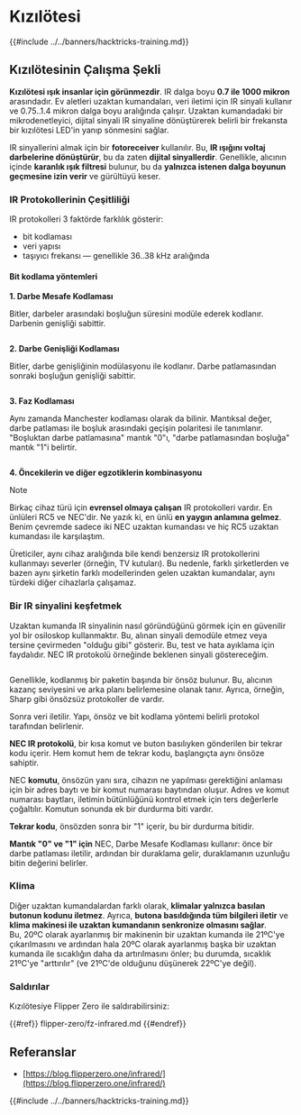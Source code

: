 # Kızılötesi

{{#include ../../banners/hacktricks-training.md}}

## Kızılötesinin Çalışma Şekli <a href="#how-the-infrared-port-works" id="how-the-infrared-port-works"></a>

**Kızılötesi ışık insanlar için görünmezdir**. IR dalga boyu **0.7 ile 1000 mikron** arasındadır. Ev aletleri uzaktan kumandaları, veri iletimi için IR sinyali kullanır ve 0.75..1.4 mikron dalga boyu aralığında çalışır. Uzaktan kumandadaki bir mikrodenetleyici, dijital sinyali IR sinyaline dönüştürerek belirli bir frekansta bir kızılötesi LED'in yanıp sönmesini sağlar.

IR sinyallerini almak için bir **fotoreceiver** kullanılır. Bu, **IR ışığını voltaj darbelerine dönüştürür**, bu da zaten **dijital sinyallerdir**. Genellikle, alıcının içinde **karanlık ışık filtresi** bulunur, bu da **yalnızca istenen dalga boyunun geçmesine izin verir** ve gürültüyü keser.

### IR Protokollerinin Çeşitliliği <a href="#variety-of-ir-protocols" id="variety-of-ir-protocols"></a>

IR protokolleri 3 faktörde farklılık gösterir:

- bit kodlaması
- veri yapısı
- taşıyıcı frekansı — genellikle 36..38 kHz aralığında

#### Bit kodlama yöntemleri <a href="#bit-encoding-ways" id="bit-encoding-ways"></a>

**1. Darbe Mesafe Kodlaması**

Bitler, darbeler arasındaki boşluğun süresini modüle ederek kodlanır. Darbenin genişliği sabittir.

<figure><img src="../../images/image (295).png" alt=""><figcaption></figcaption></figure>

**2. Darbe Genişliği Kodlaması**

Bitler, darbe genişliğinin modülasyonu ile kodlanır. Darbe patlamasından sonraki boşluğun genişliği sabittir.

<figure><img src="../../images/image (282).png" alt=""><figcaption></figcaption></figure>

**3. Faz Kodlaması**

Aynı zamanda Manchester kodlaması olarak da bilinir. Mantıksal değer, darbe patlaması ile boşluk arasındaki geçişin polaritesi ile tanımlanır. "Boşluktan darbe patlamasına" mantık "0"ı, "darbe patlamasından boşluğa" mantık "1"i belirtir.

<figure><img src="../../images/image (634).png" alt=""><figcaption></figcaption></figure>

**4. Öncekilerin ve diğer egzotiklerin kombinasyonu**

> [!NOTE]
> Birkaç cihaz türü için **evrensel olmaya çalışan** IR protokolleri vardır. En ünlüleri RC5 ve NEC'dir. Ne yazık ki, en ünlü **en yaygın anlamına gelmez**. Benim çevremde sadece iki NEC uzaktan kumandası ve hiç RC5 uzaktan kumandası ile karşılaştım.
>
> Üreticiler, aynı cihaz aralığında bile kendi benzersiz IR protokollerini kullanmayı severler (örneğin, TV kutuları). Bu nedenle, farklı şirketlerden ve bazen aynı şirketin farklı modellerinden gelen uzaktan kumandalar, aynı türdeki diğer cihazlarla çalışamaz.

### Bir IR sinyalini keşfetmek

Uzaktan kumanda IR sinyalinin nasıl göründüğünü görmek için en güvenilir yol bir osiloskop kullanmaktır. Bu, alınan sinyali demodüle etmez veya tersine çevirmeden "olduğu gibi" gösterir. Bu, test ve hata ayıklama için faydalıdır. NEC IR protokolü örneğinde beklenen sinyali göstereceğim.

<figure><img src="../../images/image (235).png" alt=""><figcaption></figcaption></figure>

Genellikle, kodlanmış bir paketin başında bir önsöz bulunur. Bu, alıcının kazanç seviyesini ve arka planı belirlemesine olanak tanır. Ayrıca, örneğin, Sharp gibi önsözsüz protokoller de vardır.

Sonra veri iletilir. Yapı, önsöz ve bit kodlama yöntemi belirli protokol tarafından belirlenir.

**NEC IR protokolü**, bir kısa komut ve buton basılıyken gönderilen bir tekrar kodu içerir. Hem komut hem de tekrar kodu, başlangıçta aynı önsöze sahiptir.

NEC **komutu**, önsözün yanı sıra, cihazın ne yapılması gerektiğini anlaması için bir adres baytı ve bir komut numarası baytından oluşur. Adres ve komut numarası baytları, iletimin bütünlüğünü kontrol etmek için ters değerlerle çoğaltılır. Komutun sonunda ek bir durdurma biti vardır.

**Tekrar kodu**, önsözden sonra bir "1" içerir, bu bir durdurma bitidir.

**Mantık "0" ve "1" için** NEC, Darbe Mesafe Kodlaması kullanır: önce bir darbe patlaması iletilir, ardından bir duraklama gelir, duraklamanın uzunluğu bitin değerini belirler.

### Klima

Diğer uzaktan kumandalardan farklı olarak, **klimalar yalnızca basılan butonun kodunu iletmez**. Ayrıca, **butona basıldığında tüm bilgileri iletir** ve **klima makinesi ile uzaktan kumandanın senkronize olmasını sağlar**.\
Bu, 20ºC olarak ayarlanmış bir makinenin bir uzaktan kumanda ile 21ºC'ye çıkarılmasını ve ardından hala 20ºC olarak ayarlanmış başka bir uzaktan kumanda ile sıcaklığın daha da artırılmasını önler; bu durumda, sıcaklık 21ºC'ye "arttırılır" (ve 21ºC'de olduğunu düşünerek 22ºC'ye değil).

### Saldırılar

Kızılötesiye Flipper Zero ile saldırabilirsiniz:

{{#ref}}
flipper-zero/fz-infrared.md
{{#endref}}

## Referanslar

- [https://blog.flipperzero.one/infrared/](https://blog.flipperzero.one/infrared/)

{{#include ../../banners/hacktricks-training.md}}
